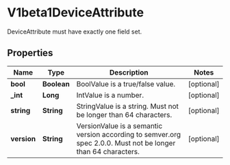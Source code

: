 

# V1beta1DeviceAttribute

DeviceAttribute must have exactly one field set.
## Properties

Name | Type | Description | Notes
------------ | ------------- | ------------- | -------------
**bool** | **Boolean** | BoolValue is a true/false value. |  [optional]
**_int** | **Long** | IntValue is a number. |  [optional]
**string** | **String** | StringValue is a string. Must not be longer than 64 characters. |  [optional]
**version** | **String** | VersionValue is a semantic version according to semver.org spec 2.0.0. Must not be longer than 64 characters. |  [optional]



